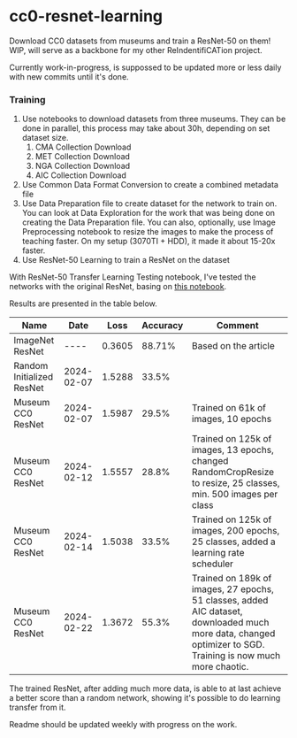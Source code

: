 # cc0-resnet-learning
Download CC0 datasets from museums and train a ResNet-50 on them! WIP, will serve as a backbone for my other ReIndentifiCATion project.

Currently work-in-progress, is suppossed to be updated more or less daily with new commits until it's done.

### Training

1. Use notebooks to download datasets from three museums. They can be done in parallel, this process may take about 30h, depending on set dataset size.
   1. CMA Collection Download
   2. MET Collection Download
   3. NGA Collection Download
   4. AIC Collection Download
2. Use Common Data Format Conversion to create a combined metadata file
3. Use Data Preparation file to create dataset for the network to train on.
   You can look at Data Exploration for the work that was being done on creating the Data Preparation file.
   You can also, optionally, use Image Preprocessing notebook to resize the images to make the process of teaching faster. On my setup (3070TI + HDD), it made it about 15-20x faster.
4. Use ResNet-50 Learning to train a ResNet on the dataset

With ResNet-50 Transfer Learning Testing notebook, I've tested the networks with the original ResNet, basing on [this notebook](https://github.com/ovh/ai-training-examples/blob/main/notebooks/computer-vision/image-classification/tensorflow/resnet50/notebook-resnet-transfer-learning-image-classification.ipynb). 

Results are presented in the table below.

|Name|Date|Loss|Accuracy|Comment|
|---|---|---|---|---|
|ImageNet ResNet|----|0.3605|88.71%|Based on the article|
|Random Initialized ResNet|2024-02-07|1.5288|33.5%||
|Museum CC0 ResNet|2024-02-07|1.5987|29.5%|Trained on 61k of images, 10 epochs|
|Museum CC0 ResNet|2024-02-12|1.5557|28.8%|Trained on 125k of images, 13 epochs, changed RandomCropResize to resize, 25 classes, min. 500 images per class|
|Museum CC0 ResNet|2024-02-14|1.5038|33.5%|Trained on 125k of images, 200 epochs, 25 classes, added a learning rate scheduler|
|Museum CC0 ResNet|2024-02-22|1.3672|55.3%|Trained on 189k of images, 27 epochs, 51 classes, added AIC dataset, downloaded much more data, changed optimizer to SGD. Training is now much more chaotic.|

The trained ResNet, after adding much more data, is able to at last achieve a better score than a random network, showing it's possible to do learning transfer from it. 

Readme should be updated weekly with progress on the work.

